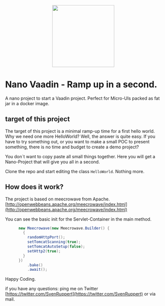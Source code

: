 
<center>
<a href="https://vaadin.com">
 <img src="https://vaadin.com/images/hero-reindeer.svg" width="200" height="200" /></a>
</center>


# Nano Vaadin - Ramp up in a second.
A nano project to start a Vaadin project. Perfect for Micro-UIs packed as fat jar in a docker image.

## target of this project
The target of this project is a minimal ramp-up time for a first hello world.
Why we need one more HelloWorld? Well, the answer is quite easy. 
If you have to try something out, or you want to make a small POC to present something,
there is no time and budget to create a demo project?

You don´t want to copy paste all small things together.
Here you will get a Nano-Project that will give you all in a second.

Clone the repo and start editing the class ```HelloWorld```.
Nothing more. 

## How does it work?
The project is based on meecrowave from Apache. 
[http://openwebbeans.apache.org/meecrowave/index.html](http://openwebbeans.apache.org/meecrowave/index.html)

You can see the basic init for the Servlet-Container in the main method.

```java
      new Meecrowave(new Meecrowave.Builder() {
        {
          randomHttpPort();
          setTomcatScanning(true);
          setTomcatAutoSetup(false);
          setHttp2(true);
        }
      })
          .bake()
          .await();
```

Happy Coding.

if you have any questions: ping me on Twitter [https://twitter.com/SvenRuppert](https://twitter.com/SvenRuppert)
or via mail.
